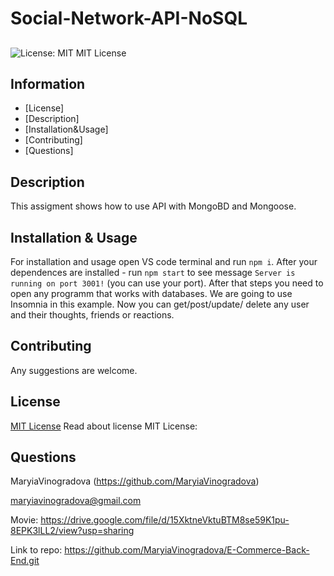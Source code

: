 # Social-Network-API-NoSQL
## 
  ![License: MIT](https://img.shields.io/badge/License-MIT-yellow.svg)
  MIT License
## Information
  - [License] 
  - [Description] 
  - [Installation&Usage] 
  - [Contributing] 
  - [Questions] 

## Description
  This assigment shows how to use API with MongoBD and Mongoose.

## Installation & Usage
  For installation and usage open VS code terminal and run `npm i`. After your dependences are installed - run `npm start` to see message `Server is running on port 3001!` (you can use your port). After that steps you need to open any programm that works with databases. We are going to use Insomnia in this example. 
  Now you can get/post/update/ delete any user and their thoughts, friends or reactions.

## Contributing
  Any suggestions are welcome. 

## License
  [MIT License](https://opensource.org/licenses/MIT)
  Read about license MIT License:

## Questions
  MaryiaVinogradova (https://github.com/MaryiaVinogradova)

  maryiavinogradova@gmail.com




  Movie:
  https://drive.google.com/file/d/15XktneVktuBTM8se59K1pu-8EPK3lLL2/view?usp=sharing

  Link to repo:
  https://github.com/MaryiaVinogradova/E-Commerce-Back-End.git